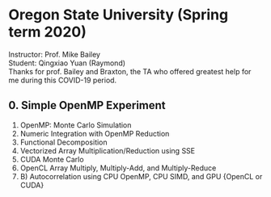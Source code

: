# Oregon State University (Spring term 2020)<br>
Instructor: Prof. Mike Bailey<br>
Student: Qingxiao Yuan (Raymond)<br>
Thanks for prof. Bailey and Braxton, the TA who offered greatest help for me during this COVID-19 period.<br>

## 0. Simple OpenMP Experiment<br>
1. OpenMP: Monte Carlo Simulation
2. Numeric Integration with OpenMP Reduction
3. Functional Decomposition
4. Vectorized Array Multiplication/Reduction using SSE
5. CUDA Monte Carlo
6. OpenCL Array Multiply, Multiply-Add, and Multiply-Reduce
7. B) Autocorrelation using CPU OpenMP, CPU SIMD, and GPU {OpenCL or CUDA}

